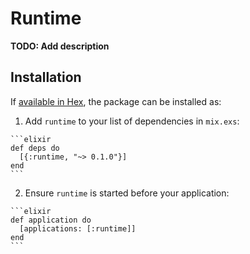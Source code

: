 # Runtime

**TODO: Add description**

## Installation

If [available in Hex](https://hex.pm/docs/publish), the package can be installed as:

  1. Add `runtime` to your list of dependencies in `mix.exs`:

    ```elixir
    def deps do
      [{:runtime, "~> 0.1.0"}]
    end
    ```

  2. Ensure `runtime` is started before your application:

    ```elixir
    def application do
      [applications: [:runtime]]
    end
    ```

